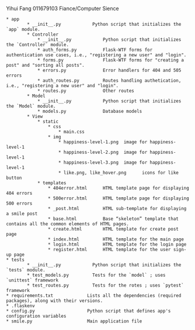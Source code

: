 Yihui Fang
011679103
Fiance/Computer Sience 

    * app
            * __init__.py            Python script that initializes the `app` module. 
            * Controller
                * __init__.py            Python script that initializes the `Controller` module. 
                * auth_forms.py          Flask-WTF forms for authentication use cases, i.e., "registering a new user" and "login". 
                * forms.py               Flask-WTF forms for "creating a post" and "sorting all posts". 
                * errors.py              Error handlers for 404 and 505 errors
                * auth_routes.py         Routes handling authetication, i.e., "registering a new user" and "login". 
                * routes.py              Other routes
            * Model
                * __init__.py            Python script that initializes the `Model` module. 
                * models.py              Database models
            * View
                * static
                    * css
                        * main.css
                    * img 
                        * happiness-level-1.png  image for happiness-level-1
                        * happiness-level-2.png  image for happiness-level-1
                        * happiness-level-3.png  image for happiness-level-1
                        * like.png, like_hover.png      icons for like button
                * templates
                    * 404error.html      HTML template page for displaying 404 errors
                    * 500error.html      HTML template page for displaying 500 errors
                    * _post.html         HTML sub-template for displaying a smile post
                    * base.html          Base “skeleton” template that contains all the common elements of HTML pages.  
                    * create.html        HTML template for create post page
                    * index.html         HTML template for the main page 
                    * login.html         HTML template for the login page 
                    * register.html      HTML template for the user sign-up page 
    * tests
            * __init__.py            Python script that initializes the `tests` module. 
            * test_models.py         Tests for the `model` ; uses `unittest` framework
            * test_routes.py         Tests for the rotes ; uses `pytest` framework 
    * requirements.txt             Lists all the dependencies (required packages), along with their versions.
    * .flaskenv                    
    * config.py                    Python script that defines app's configuration variables 
    * smile.py                     Main application file
